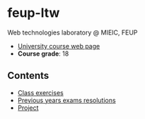 # feup-ltw

Web technologies laboratory @ MIEIC, FEUP

- [University course web page](https://sigarra.up.pt/feup/en/ucurr_geral.ficha_uc_view?pv_ocorrencia_id=459485)
- **Course grade**: 18

## Contents

- [Class exercises](classes)
- [Previous years exams resolutions](exams)
- [Project](https://github.com/rafaavc/feup-ltw)
